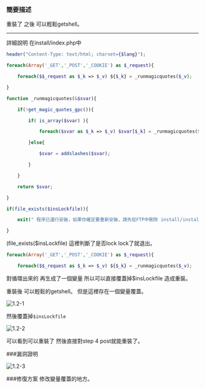 ### 簡要描述
重裝了 之後 可以輕鬆getshell。

---

詳細說明
在install/index.php中

```php
header("Content-Type: text/html; charset={$lang}");

foreach(Array('_GET','_POST','_COOKIE') as $_request){

    foreach($$_request as $_k => $_v) ${$_k} = _runmagicquotes($_v);

}

function _runmagicquotes(&$svar){

    if(!get_magic_quotes_gpc()){

        if( is_array($svar) ){

            foreach($svar as $_k => $_v) $svar[$_k] = _runmagicquotes($_v);

        }else{

            $svar = addslashes($svar);

        }

    }

    return $svar;

}

if(file_exists($insLockfile)){

    exit(" 程序已運行安裝，如果你確定要重新安裝，請先從FTP中刪除 install/install_lock.txt！");

}
```

(file_exists($insLockfile)
這裡判斷了是否lock lock了就退出。

```php
foreach(Array('_GET','_POST','_COOKIE') as $_request){

    foreach($$_request as $_k => $_v) ${$_k} = _runmagicquotes($_v);
 ```

對循環出來的 再生成了一個變量 所以可以直接覆蓋掉$insLockfile 造成重裝。

重裝後 可以輕鬆的getshell。
但是這裡存在一個變量覆蓋。

![1.2-1](https://raw.githubusercontent.com/dyeat/PDF/master/%E8%AB%96PHP%E5%B8%B8%E8%A6%8B%E7%9A%84%E6%BC%8F%E6%B4%9E/images/1.2/1.2-1.jpg)

然後覆蓋掉`$insLockfile`


![1.2-2](https://raw.githubusercontent.com/dyeat/PDF/master/%E8%AB%96PHP%E5%B8%B8%E8%A6%8B%E7%9A%84%E6%BC%8F%E6%B4%9E/images/1.2/1.2-2.jpg)

可以看到可以重裝了 然後直接對step 4 post就能重裝了。

###漏洞證明

![1.2-3](https://raw.githubusercontent.com/dyeat/PDF/master/%E8%AB%96PHP%E5%B8%B8%E8%A6%8B%E7%9A%84%E6%BC%8F%E6%B4%9E/images/1.2/1.2-3.jpg)


###修復方案
修改變量覆蓋的地方。
